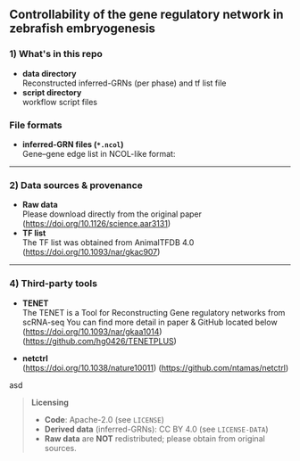 ## Controllability of the gene regulatory network in zebrafish embryogenesis 

### 1) What's in this repo
- **data directory**  
	Reconstructed inferred-GRNs (per phase) and tf list file
- **script directory**  
	workflow script files

### File formats
- **inferred-GRN files (`*.ncol`)**  
	Gene–gene edge list in NCOL-like format:  

___

### 2) Data sources & provenance
- **Raw data**  
	Please download directly from the original paper (https://doi.org/10.1126/science.aar3131)
- **TF list**  
	The TF list was obtained from AnimalTFDB 4.0 (https://doi.org/10.1093/nar/gkac907)

___

### 4) Third-party tools
- **TENET**  
	The TENET is a Tool for Reconstructing Gene regulatory networks from scRNA-seq
	You can find more detail in paper & GitHub located below
	(https://doi.org/10.1093/nar/gkaa1014)
	(https://github.com/hg0426/TENETPLUS)
	
- **netctrl**  
	(https://doi.org/10.1038/nature10011)
	(https://github.com/ntamas/netctrl)
	
asd








> **Licensing**  
> - **Code**: Apache-2.0 (see `LICENSE`)  
> - **Derived data** (inferred-GRNs): CC BY 4.0 (see `LICENSE-DATA`)  
> - **Raw data** are **NOT** redistributed; please obtain from original sources.
